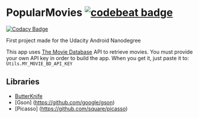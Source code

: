 # PopularMovies <a href="https://codebeat.co/projects/github-com-iurimenin-popularmovies"><img alt="codebeat badge" src="https://codebeat.co/badges/5163b788-63a1-4c05-88eb-7b38f1b3ecd8" /></a>

[![Codacy Badge](https://api.codacy.com/project/badge/Grade/cb9aa59d05c544cda23f535f6fbaab3b)](https://www.codacy.com/app/iurimenin/PopularMovies?utm_source=github.com&utm_medium=referral&utm_content=iurimenin/PopularMovies&utm_campaign=badger)

First project made for the Udacity Android Nanodegree

This app uses [The Movie Database](https://www.themoviedb.org/documentation/api) API to retrieve movies.
You must provide your own API key in order to build the app. When you get it, just paste it to:
    ```
    Utils.MY_MOVIE_BD_API_KEY
    ```
    
## Libraries
 * [ButterKnife](http://jakewharton.github.io/butterknife/) 
 * [Gson] (https://github.com/google/gson)
 * [Picasso] (https://github.com/square/picasso)
